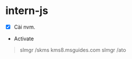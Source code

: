 # intern-js

- [x] Cài nvm.

<!-- test 1 -->
<!-- 
v: bôi đen
- dia chuyển để bôi đen.
d: để cắt
y: để copy
p: để paste




  -->

- Activate
> slmgr /skms kms8.msguides.com
> slmgr /ato

